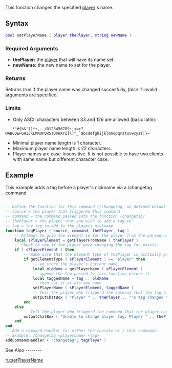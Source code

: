 This function changes the specified [player](/docs/player.md "wikilink")'s name.

Syntax
------

``` lua
bool setPlayerName ( player thePlayer, string newName )
```

### Required Arguments

-   **thePlayer:** the [player](/docs/player.md "wikilink") that will have its name set.
-   **newName:** the new name to set for the player.

### Returns

Returns *true* if the player name was changed succesfully, *false* if invalid arguments are specified.

### Limits

-   Only ASCII characters between 33 and 126 are allowed (basic latin):

``    !"#$%&'()*+,-./0123456789:;<=>?@ABCDEFGHIJKLMNOPQRSTUVWXYZ[\]^_`abcdefghijklmnopqrstuvwxyz{|}~ ``

-   Minimal player name length is 1 character.
-   Maximum player name length is 22 characters.
-   Player names are case-insensitive. It is not possible to have two clients with same name but different character case.

Example
-------

<section name="Server" class="server" show="true">
This example adds a tag before a player's nickname via a /changetag command

``` lua

-- Define the function for this command (/changetag, as defined below)
-- source = the player that triggered this command
-- command = the command passed into the function (changetag)
-- thePlayer = the player that you wish to add a tag to
-- tag = the tag to add to the players nickname
function tagPlayer ( source, command, thePlayer, tag )
    -- Attempt to grab the element id for the player from the parsed name.
    local sPlayerElement = getPlayerFromName ( thePlayer )
    -- Check to see if the player were changing the tag for exists.
    if ( sPlayerElement ) then
        -- make sure that the element type of thePlayer is acctually pointing to a player element
        if getElementType ( sPlayerElement ) == "player" then
            -- we store the player's current name,
            local oldName = getPlayerName ( sPlayerElement )
            -- append the tag passed to this function before it
            local taggedName = tag .. oldName
            -- then set it as his new name
            setPlayerName ( sPlayerElement, taggedName )
            -- Tell the player who triggerd the command that the tag has been applied
            outputChatBox ( "Player " .. thePlayer .. "'s tag changed to " .. taggedName, source )
        end
    else
        -- Tell the player who triggerd the command that the player could not be found
        outputChatBox ( "Unable to change player tag: Player " .. thePlayer .. " not found", source )
    end
end
-- Add a command handler for either the console or / chat commands
-- Example: /changetag <playername> <tag>
addCommandHandler ( "changetag", tagPlayer )
```

</section>
See Also
--------

[ru:setPlayerName](/docs/ru-setplayername.md "wikilink")
